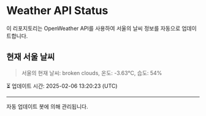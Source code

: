 
# Weather API Status

이 리포지토리는 OpenWeather API를 사용하여 서울의 날씨 정보를 자동으로 업데이트합니다.

## 현재 서울 날씨
> 서울의 현재 날씨: broken clouds, 온도: -3.63°C, 습도: 54%

⏳ 업데이트 시간: 2025-02-06 13:20:23 (UTC)

---
자동 업데이트 봇에 의해 관리됩니다.
